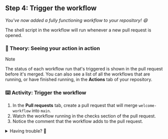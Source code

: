 ## Step 4: Trigger the workflow

_You've now added a fully functioning workflow to your repository! :smile:_

The shell script in the workflow will run whenever a new pull request is opened.

### 📖 Theory: Seeing your action in action

> [!NOTE]
> The status of each workflow run that's triggered is shown in the pull request before it's merged. You can also see a list of all the workflows that are running, or have finished running, in the **Actions** tab of your repository.

### ⌨️ Activity: Trigger the workflow

1. In the **Pull requests** tab, create a pull request that will merge `welcome-workflow` into `main`.
1. Watch the workflow running in the checks section of the pull request.
1. Notice the comment that the workflow adds to the pull request.

<details>
<summary>Having trouble? 🤷</summary><br/>

- Make sure your workflow file is in the correct location and named properly.
- Check the **Actions** tab for workflow run details and errors.

</details>
